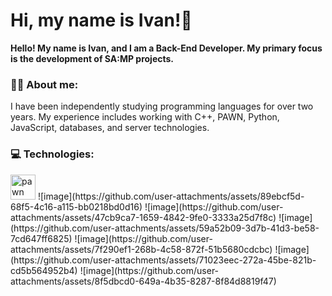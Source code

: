 # Hi, my name is Ivan!👋

<b>Hello! My name is Ivan, and I am a Back-End Developer. My primary focus is the development of SA:MP projects.</b> 

### 👨‍💻 About me:
I have been independently studying programming languages for over two years. My experience includes working with C++, PAWN, Python, JavaScript, databases, and server technologies.

### 💻 Technologies:
<div>
  <img src= "https://github.com/user-attachments/assets/e8116953-a08c-46de-bf73-d9803b3bec46" title = "pawn" alt="pawn" width="40" height="40"/>
  ![image](https://github.com/user-attachments/assets/89ebcf5d-68f5-4c16-a115-bb0218bd0d16)
  ![image](https://github.com/user-attachments/assets/47cb9ca7-1659-4842-9fe0-3333a25d7f8c)
  ![image](https://github.com/user-attachments/assets/59a52b09-3d7b-41d3-be58-7cd647ff6825)
  ![image](https://github.com/user-attachments/assets/7f290ef1-268b-4c58-872f-51b5680cdcbc)
  ![image](https://github.com/user-attachments/assets/71023eec-272a-45be-821b-cd5b564952b4)
  ![image](https://github.com/user-attachments/assets/8f5dbcd0-649a-4b35-8287-8f84d8819f47)
</div>
